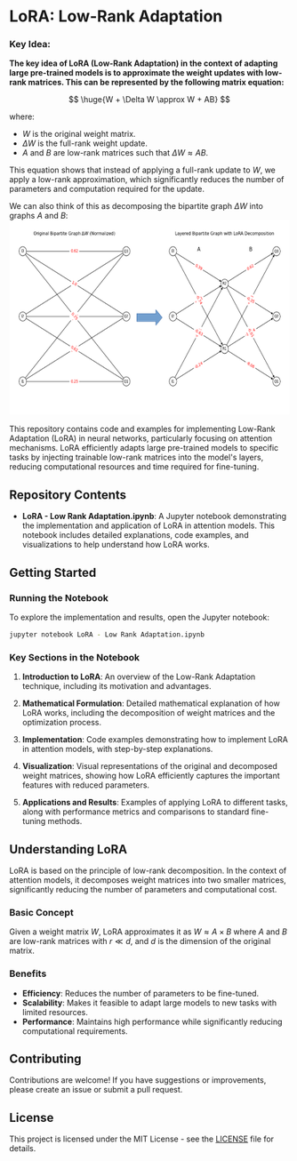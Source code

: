 # LoRA: Low-Rank Adaptation

### Key Idea:
**The key idea of LoRA (Low-Rank Adaptation) in the context of adapting large pre-trained models is to approximate the weight updates with low-rank matrices. This can be represented by the following matrix equation:**

$$
\huge{W + \Delta W \approx W + AB}
$$

where:
-  $W$ is the original weight matrix.
- $\Delta W$ is the full-rank weight update.
- $A$ and $B$ are low-rank matrices such that $\Delta W \approx AB$.



This equation shows that instead of applying a full-rank update to $W$, we apply a low-rank approximation, which significantly reduces the number of parameters and computation required for the update.


We can also think of this as decomposing the bipartite graph $\Delta W$ into graphs $A$ and $B$:
<centering>
<img src="LoRA.png" alt="LoRA graph decomposition" width="600" height="350">
</centering>



This repository contains code and examples for implementing Low-Rank Adaptation (LoRA) in neural networks, particularly focusing on attention mechanisms. LoRA efficiently adapts large pre-trained models to specific tasks by injecting trainable low-rank matrices into the model's layers, reducing computational resources and time required for fine-tuning.

## Repository Contents

- **LoRA - Low Rank Adaptation.ipynb**: A Jupyter notebook demonstrating the implementation and application of LoRA in attention models. This notebook includes detailed explanations, code examples, and visualizations to help understand how LoRA works.

## Getting Started

### Running the Notebook

To explore the implementation and results, open the Jupyter notebook:

```bash
jupyter notebook LoRA - Low Rank Adaptation.ipynb
```

### Key Sections in the Notebook

1. **Introduction to LoRA**: An overview of the Low-Rank Adaptation technique, including its motivation and advantages.

2. **Mathematical Formulation**: Detailed mathematical explanation of how LoRA works, including the decomposition of weight matrices and the optimization process.

3. **Implementation**: Code examples demonstrating how to implement LoRA in attention models, with step-by-step explanations.

4. **Visualization**: Visual representations of the original and decomposed weight matrices, showing how LoRA efficiently captures the important features with reduced parameters.

5. **Applications and Results**: Examples of applying LoRA to different tasks, along with performance metrics and comparisons to standard fine-tuning methods.

## Understanding LoRA

LoRA is based on the principle of low-rank decomposition. In the context of attention models, it decomposes weight matrices into two smaller matrices, significantly reducing the number of parameters and computational cost.

### Basic Concept

Given a weight matrix $W$, LoRA approximates it as $W \approx A \times B$
where $A$ and $B$ are low-rank matrices with $r \ll d$, and $d$ is the dimension of the original matrix.

### Benefits

- **Efficiency**: Reduces the number of parameters to be fine-tuned.
- **Scalability**: Makes it feasible to adapt large models to new tasks with limited resources.
- **Performance**: Maintains high performance while significantly reducing computational requirements.

## Contributing

Contributions are welcome! If you have suggestions or improvements, please create an issue or submit a pull request.

## License

This project is licensed under the MIT License - see the [LICENSE](LICENSE) file for details.
